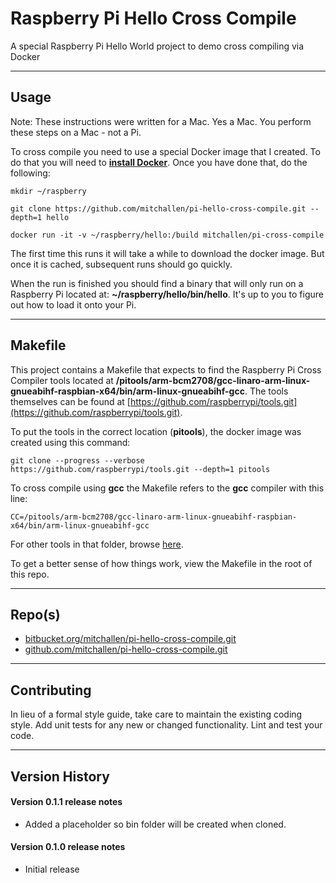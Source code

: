 # Raspberry Pi Hello Cross Compile

A special Raspberry Pi Hello World project to demo cross compiling via Docker

* * *

## Usage

Note: These instructions were written for a Mac. Yes a Mac. You perform these steps on a Mac - not a Pi.

To cross compile you need to use a special Docker image that I created. To do that you will need to __[install Docker](https://docs.docker.com/engine/installation/)__.  Once you have done that, do the following:

	mkdir ~/raspberry
	
	git clone https://github.com/mitchallen/pi-hello-cross-compile.git --depth=1 hello
	
    docker run -it -v ~/raspberry/hello:/build mitchallen/pi-cross-compile

The first time this runs it will take a while to download the docker image. But once it is cached, subsequent runs should go quickly.

When the run is finished you should find a binary that will only run on a Raspberry Pi located at: __~/raspberry/hello/bin/hello__. It's up to you to figure out how to load it onto your Pi.

* * *

## Makefile

This project contains a Makefile that expects to find the Raspberry Pi Cross Compiler tools located at __/pitools/arm-bcm2708/gcc-linaro-arm-linux-gnueabihf-raspbian-x64/bin/arm-linux-gnueabihf-gcc__. The tools themselves can be found at [https://github.com/raspberrypi/tools.git](https://github.com/raspberrypi/tools.git).

To put the tools in the correct location (__pitools__), the docker image was created using this command:

    git clone --progress --verbose https://github.com/raspberrypi/tools.git --depth=1 pitools

To cross compile using __gcc__ the Makefile refers to the __gcc__ compiler with this line:

    CC=/pitools/arm-bcm2708/gcc-linaro-arm-linux-gnueabihf-raspbian-x64/bin/arm-linux-gnueabihf-gcc

For other tools in that folder, browse [here](https://github.com/raspberrypi/tools/tree/master/arm-bcm2708/gcc-linaro-arm-linux-gnueabihf-raspbian-x64/bin).

To get a better sense of how things work, view the Makefile in the root of this repo.

* * *
 
## Repo(s)

* [bitbucket.org/mitchallen/pi-hello-cross-compile.git](https://bitbucket.org/mitchallen/pi-hello-cross-compile.git)
* [github.com/mitchallen/pi-hello-cross-compile.git](https://github.com/mitchallen/pi-hello-cross-compile.git)

* * *

## Contributing

In lieu of a formal style guide, take care to maintain the existing coding style.
Add unit tests for any new or changed functionality. Lint and test your code.

* * *

## Version History

#### Version 0.1.1 release notes

* Added a placeholder so bin folder will be created when cloned.

#### Version 0.1.0 release notes

* Initial release

